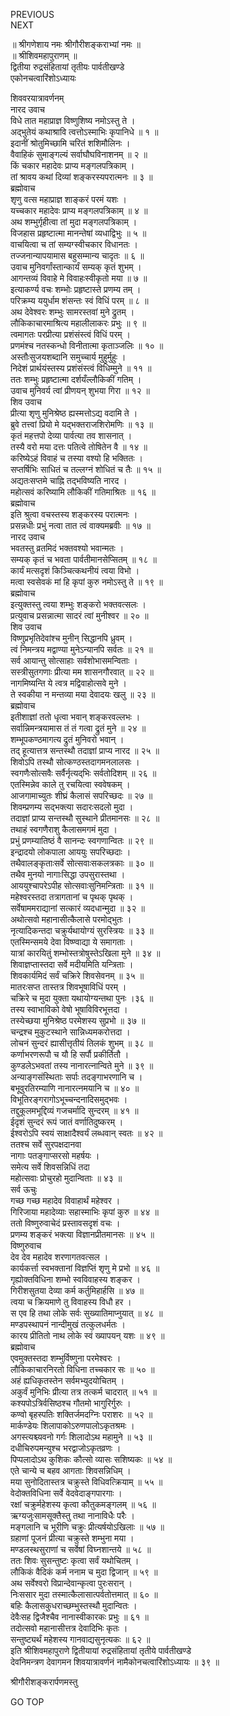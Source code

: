 PREVIOUS  
NEXT  
  
॥ श्रीगणेशाय नमः श्रीगौरीशङ्कराभ्यां नमः ॥  
॥ श्रीशिवमहापुराणम् ॥  
द्वितीया रुद्रसंहितायां तृतीयः पार्वतीखण्डे  
एकोनचत्वारिंशोऽध्यायः  
  
शिववरयात्रावर्णनम्  
नारद उवाच  
विधे तात महाप्राज्ञ विष्णुशिष्य नमोऽस्तु ते ।  
अद्‌भुतेयं कथाश्रावि त्वत्तोऽस्माभिः कृपानिधे ॥ १ ॥  
इदानीं श्रोतुमिच्छामि चरितं शशिमौलिनः ।  
वैवाहिकं सुमाङ्‌गल्यं सर्वाघौघविनाशनम् ॥ २ ॥  
किं चकार महादेवः प्राप्य मङ्गलपत्रिकाम् ।  
तां श्रावय कथां दिव्यां शङ्करस्यपरात्मनः ॥ ३ ॥  
ब्रह्मोवाच  
शृणु वत्स महाप्राज्ञ शाङ्करं परमं यशः ।  
यच्चकार महादेवः प्राप्य मङ्गलपत्रिकाम् ॥ ४ ॥  
अथ शम्भुर्गृहीत्वा तां मुदा मङ्गलपत्रिकाम् ।  
विजहास प्रहृष्टात्मा मानन्तेषां व्यधाद्विभुः ॥ ५ ॥  
वाचयित्वा च तां सम्यग्स्वीचकार विधानतः ।  
तज्जनान्यापयामास बहुसम्मान्य चादृतः ॥ ६ ॥  
उवाच मुनिवर्गांस्तान्कार्यं सम्यक् कृतं शुभम् ।  
आगन्तव्यं विवाहे मे विवाहःस्वीकृतो मया ॥ ७ ॥  
इत्याकर्ण्य वचः शम्भोः प्रहृष्टास्ते प्रणम्य तम् ।  
परिक्रम्य ययुर्धाम शंसन्तः स्वं विधिं परम् ॥ ८ ॥  
अथ देवेश्वरः शम्भुः सामरस्तवां मुने द्रुतम् ।  
लौकिकाचारमाश्रित्य महालीलाकरः प्रभुः ॥ ९ ॥  
त्वमागतः परप्रीत्या प्रशंसंस्त्वं विधिं परम् ।  
प्रणमंश्च नतस्कन्धो विनीतात्मा कृताञ्जलिः ॥ १० ॥  
अस्तौःसुजयशब्दानि समुच्चार्य मुहुर्मुहुः ।  
निदेशं प्रार्थयंस्तस्य प्रशंसंस्त्वं विधिम्मुने ॥ ११ ॥  
ततः शम्भुः प्रहृष्टात्मा दर्शयँल्लौकिकीं गतिम् ।  
उवाच मुनिवर्य त्वां प्रीणयन् शुभया गिरा ॥ १२ ॥  
शिव उवाच  
प्रीत्या शृणु मुनिश्रेष्ठ ह्यस्मत्तोऽद्य वदामि ते ।  
ब्रुवे तत्त्वां प्रियो मे यद्‌भक्तराजशिरोमणिः ॥ १३ ॥  
कृतं महत्तपो देव्या पार्वत्या तव शासनात् ।  
तस्यै वरो मया दत्तः पतित्वे तोषितेन वै ॥ १४ ॥  
करिष्येऽहं विवाहं च तस्या वश्यो हि भक्तितः ।  
सप्तर्षिभिः साधितं च तल्लग्नं शोधितं च तैः ॥ १५ ॥  
अद्यतःसप्तमे चाह्नि तद्‌भविष्यति नारद ।  
महोत्सवं करिष्यामि लौकिकीं गतिमाश्रितः ॥ १६ ॥  
ब्रह्मोवाच  
इति श्रुत्वा वचस्तस्य शङ्करस्य परात्मनः ।  
प्रसन्नधीः प्रभुं नत्वा तात त्वं वाक्यमब्रवीः ॥ १७ ॥  
नारद उवाच  
भवतस्तु व्रतमिदं भक्तवश्यो भवान्मतः ।  
सम्यक् कृतं च भवता पार्वतीमानसेप्सितम् ॥ १८ ॥  
कार्यं मत्सदृशं किञ्चित्कथनीयं त्वया विभो ।  
मत्वा स्वसेवकं मां हि कृपां कुरु नमोऽस्तु ते ॥ १९ ॥  
ब्रह्मोवाच  
इत्युक्तस्तु त्वया शम्भुः शङ्करो भक्तवत्सलः ।  
प्रत्युवाच प्रसन्नात्मा सादरं त्वां मुनीश्वर ॥ २० ॥  
शिव उवाच  
विष्णुप्रभृतिदेवांश्च मुनीन् सिद्धानपि ध्रुवम् ।  
त्वं निमन्त्रय मद्वाण्या मुनेऽन्यानपि सर्वतः ॥ २१ ॥  
सर्व आयान्तु सोत्साहाः सर्वशोभासमन्विताः ।  
सस्त्रीसुतगणाः प्रीत्या मम शासनगौरवात् ॥ २२ ॥  
नागमिष्यन्ति ये त्वत्र मद्विवाहोत्सवे मुने ।  
ते स्वकीया न मन्तव्या मया देवादयः खलु ॥ २३ ॥  
ब्रह्मोवाच  
इतीशाज्ञां ततो धृत्वा भवान् शङ्करवल्लभः ।  
सर्वान्निमन्त्रयामास तं तं गत्वा द्रुतं मुने ॥ २४ ॥  
शम्भूपकण्ठमागत्य द्रुतं मुनिवरो भवान् ।  
तद् हूत्यात्तत्र सन्तस्थौ तदाज्ञां प्राप्य नारद ॥ २५ ॥  
शिवोऽपि तस्थौ सोत्कण्ठस्तदागमनलालसः ।  
स्वगणैःसोत्सवैः सर्वैर्नृत्यद्‌भिः सर्वतोदिशम् ॥ २६ ॥  
एतस्मिन्नेव काले तु रचयित्वा स्ववेषकम् ।  
आजगामाच्युतः शीघ्रं कैलासं सपरिच्छदः ॥ २७ ॥  
शिवम्प्रणम्य सद्‌भक्त्या सदारःसदलो मुदा ।  
तदाज्ञां प्राप्य सन्तस्थौ सुस्थाने प्रीतमानसः ॥ २८ ॥  
तथाहं स्वगणैराशु कैलासमगमं मुदा ।  
प्रभुं प्रणम्यातिष्ठं वै सानन्दः स्वगणान्वितः ॥ २९ ॥  
इन्द्रादयो लोकपाला आययुः सपरिच्छदाः ।  
तथैवालङ्‌कृताःसर्वे सोत्सवाःसकलत्रकाः ॥ ३० ॥  
तथैव मुनयो नागाःसिद्धा उपसुरास्तथा ।  
आययुश्चापरेऽपीह सोत्सवाःसुनिमन्त्रिताः ॥ ३१ ॥  
महेश्वरस्तदा तत्रागतानां च पृथक् पृथक् ।  
सर्वेषाममराद्यानां सत्कारं व्यदधान्मुदा ॥ ३२ ॥  
अथोत्सवो महानासीत्कैलासे परमोद्‌भुतः ।  
नृत्यादिकन्तदा चक्रुर्यथायोग्यं सुरस्त्रियः ॥ ३३ ॥  
एतस्मिन्समये देवा विष्ण्वाद्या ये समागताः ।  
यात्रां कारयितुं शम्भोस्तत्रोषुस्तेऽखिला मुने ॥ ३४ ॥  
शिवाज्ञप्तास्तदा सर्वे मदीयमिति यन्त्रिताः ।  
शिवकार्यमिदं सर्वं चक्रिरे शिवसेवनम् ॥ ३५ ॥  
मातरःसप्त तास्तत्र शिवभूषाविधिं परम् ।  
चक्रिरे च मुदा युक्ता यथायोग्यन्तथा पुनः ।३६ ॥  
तस्य स्वाभाविको वेषो भूषाविविरभूत्तदा ।  
तस्येच्छया मुनिश्रेष्ठ परमेशस्य सुप्रभो ॥ ३७ ॥  
चन्द्रश्च मुकुटस्थाने सान्निध्यमकरोत्तदा ।  
लोचनं सुन्दरं ह्यासीत्तृतीयं तिलकं शुभम् ॥ ३८ ॥  
कर्णाभरणरूपौ च यौ हि सर्पौ प्रकीर्तितौ ।  
कुण्डलेऽभवतां तस्य नानारत्नान्विते मुने ॥ ३९ ॥  
अन्याङ्‌गसंस्थिताः सर्पाः तदङ्‌गाभरणानि च ।  
बभूवुरतिरम्याणि नानारत्नमयानि च ॥ ४० ॥  
विभूतिरङ्‌गरागोऽभूच्चन्दनादिसमुद्‌भवः ।  
तद्दुकूलमभूद्दिव्यं गजचर्मादि सुन्दरम् ॥ ४१ ॥  
ईदृशं सुन्दरं रूपं जातं वर्णातिदुष्करम् ।  
ईश्वरोऽपि स्वयं साक्षादैश्वर्यं लब्धवान् स्वतः ॥ ४२ ॥  
ततश्च सर्वे सुरपक्षदानवा  
     नागाः पतङ्‌गाप्सरसो महर्षयः ।  
समेत्य सर्वे शिवसन्निधिं तदा  
     महोत्सवाः प्रोचुरहो मुदान्विताः ॥ ४३ ॥  
सर्व ऊचुः  
गच्छ गच्छ महादेव विवाहार्थं महेश्वर ।  
गिरिजाया महादेव्याः सहास्माभिः कृपां कुरु ॥ ४४ ॥  
ततो विष्णुरुवाचेदं प्रस्तावसदृशं वचः ।  
प्रणम्य शङ्करं भक्त्या विज्ञानप्रीतमानसः ॥ ४५ ॥  
विष्णुरुवाच  
देव देव महादेव शरणागतवत्सल ।  
कार्यकर्त्ता स्वभक्तानां विज्ञप्तिं शृणु मे प्रभो ॥ ४६ ॥  
गृह्योक्तविधिना शम्भो स्वविवाहस्य शङ्कर ।  
गिरीशसुतया देव्या कर्म कर्तुमिहार्हसि ॥ ४७ ॥  
त्वया च क्रियमाणे तु विवाहस्य विधौ हर ।  
स एव हि तथा लोके सर्वः सुख्यातिमाप्नुयात् ॥ ४८ ॥  
मण्डपस्थापनं नान्दीमुखं तत्कुलधर्मतः ।  
कारय प्रीतितो नाथ लोके स्वं ख्यापयन् यशः ॥ ४९ ॥  
ब्रह्मोवाच  
एवमुक्तस्तदा शम्भुर्विष्णुना परमेश्वरः ।  
लौकिकाचारनिरतो विधिना तच्चकार सः ॥ ५० ॥  
अहं ह्यधिकृतस्तेन सर्वमभ्युदयोचितम् ।  
अकुर्वं मुनिभिः प्रीत्या तत्र तत्कर्म चादरात् ॥ ५१ ॥  
कश्यपोऽत्रिर्वसिष्ठश्च गौतमो भागुरिर्गुरुः ।  
कण्वो बृहस्पतिः शक्तिर्जमदग्निः पराशरः ॥ ५२ ॥  
मार्कण्डेयः शिलापाकोऽरुणपालोऽकृतश्रमः ।  
अगस्त्यश्च्यवनो गर्गः शिलादोऽथ महामुने ॥ ५३ ॥  
दधीचिरुपमन्युश्च भरद्वाजोऽकृतव्रणः ।  
पिप्पलादोऽथ कुशिकः कौत्सो व्यासः सशिष्यकः ॥ ५४ ॥  
एते चान्ये च बहव आगताः शिवसन्निधिम् ।  
मया सुनोदितास्तत्र चक्रुस्ते विधिवत्क्रियाम् ॥ ५५ ॥  
वेदोक्तविधिना सर्वे वेदवेदाङ्‌गपारगाः ।  
रक्षां चक्रुर्महेशस्य कृत्वा कौतुकमङ्गलम् ॥ ५६ ॥  
ऋग्यजुःसामसूक्तैस्तु तथा नानाविधैः परैः ।  
मङ्गलानि च भूरीणि चक्रुः प्रीत्यर्षयोऽखिलाः ॥ ५७ ॥  
ग्रहाणां पूजनं प्रीत्या चक्रुस्ते शम्भुना मया ।  
मण्डलस्थसुराणां च सर्वेषां विघ्नशान्तये ॥ ५८ ॥  
ततः शिवः सुसन्तुष्टः कृत्वा सर्वं यथोचितम् ।  
लौकिकं वैदिकं कर्म ननाम च मुदा द्विजान् ॥ ५९ ॥  
अथ सर्वेश्वरो विप्रान्देवान्कृत्वा पुरःसरान् ।  
निःससार मुदा तस्मात्कैलासात्पर्वतोत्तमात् ॥ ६० ॥  
बहिः कैलासकुधराच्छम्भुस्तस्थौ मुदान्वितः ।  
देवैःसह द्विजैश्चैव नानास्वीकारकः प्रभुः ॥ ६१ ॥  
तदोत्सवो महानासीत्तत्र देवादिभिः कृतः ।  
सन्तुष्ट्यर्थं महेशस्य गानवाद्यसुनृत्यकः ॥ ६२ ॥  
इति श्रीशिवमहापुराणे द्वितीयायां रुद्रसंहितायां तृतीये पार्वतीखण्डे  
देवनिमन्त्रण देवागमन शिवयात्रावर्णनं नामैकोनचत्वारिंशोऽध्यायः ॥ ३९ ॥  
  
  
श्रीगौरीशङ्करार्पणमस्तु  
  
GO TOP
